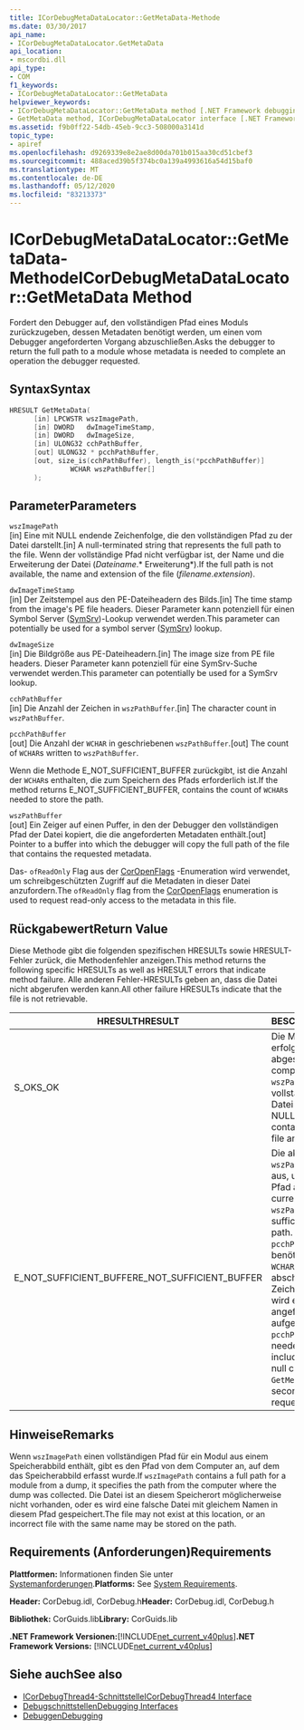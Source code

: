 ```yaml
---
title: ICorDebugMetaDataLocator::GetMetaData-Methode
ms.date: 03/30/2017
api_name:
- ICorDebugMetaDataLocator.GetMetaData
api_location:
- mscordbi.dll
api_type:
- COM
f1_keywords:
- ICorDebugMetaDataLocator::GetMetaData
helpviewer_keywords:
- ICorDebugMetaDataLocator::GetMetaData method [.NET Framework debugging]
- GetMetaData method, ICorDebugMetaDataLocator interface [.NET Framework debugging]
ms.assetid: f9b0ff22-54db-45eb-9cc3-508000a3141d
topic_type:
- apiref
ms.openlocfilehash: d9269339e8e2ae8d00da701b015aa30cd51cbef3
ms.sourcegitcommit: 488aced39b5f374bc0a139a4993616a54d15baf0
ms.translationtype: MT
ms.contentlocale: de-DE
ms.lasthandoff: 05/12/2020
ms.locfileid: "83213373"
---
```

# <a name="icordebugmetadatalocatorgetmetadata-method"></a><span data-ttu-id="82aa0-102">ICorDebugMetaDataLocator::GetMetaData-Methode</span><span class="sxs-lookup"><span data-stu-id="82aa0-102">ICorDebugMetaDataLocator::GetMetaData Method</span></span>
<span data-ttu-id="82aa0-103">Fordert den Debugger auf, den vollständigen Pfad eines Moduls zurückzugeben, dessen Metadaten benötigt werden, um einen vom Debugger angeforderten Vorgang abzuschließen.</span><span class="sxs-lookup"><span data-stu-id="82aa0-103">Asks the debugger to return the full path to a module whose metadata is needed to complete an operation the debugger requested.</span></span>  
  
## <a name="syntax"></a><span data-ttu-id="82aa0-104">Syntax</span><span class="sxs-lookup"><span data-stu-id="82aa0-104">Syntax</span></span>  
  
```cpp  
HRESULT GetMetaData(  
      [in] LPCWSTR wszImagePath,  
      [in] DWORD   dwImageTimeStamp,  
      [in] DWORD   dwImageSize,  
      [in] ULONG32 cchPathBuffer,  
      [out] ULONG32 * pcchPathBuffer,  
      [out, size_is(cchPathBuffer), length_is(*pcchPathBuffer)]  
               WCHAR wszPathBuffer[]  
      );  
```  
  
## <a name="parameters"></a><span data-ttu-id="82aa0-105">Parameter</span><span class="sxs-lookup"><span data-stu-id="82aa0-105">Parameters</span></span>  
 `wszImagePath`  
 <span data-ttu-id="82aa0-106">[in] Eine mit NULL endende Zeichenfolge, die den vollständigen Pfad zu der Datei darstellt.</span><span class="sxs-lookup"><span data-stu-id="82aa0-106">[in] A null-terminated string that represents the full path to the file.</span></span> <span data-ttu-id="82aa0-107">Wenn der vollständige Pfad nicht verfügbar ist, der Name und die Erweiterung der Datei (*Dateiname*.\* Erweiterung\*).</span><span class="sxs-lookup"><span data-stu-id="82aa0-107">If the full path is not available, the name and extension of the file (*filename*.*extension*).</span></span>  
  
 `dwImageTimeStamp`  
 <span data-ttu-id="82aa0-108">[in] Der Zeitstempel aus den PE-Dateiheadern des Bilds.</span><span class="sxs-lookup"><span data-stu-id="82aa0-108">[in] The time stamp from the image's PE file headers.</span></span> <span data-ttu-id="82aa0-109">Dieser Parameter kann potenziell für einen Symbol Server ([SymSrv](/windows/desktop/debug/using-symsrv))-Lookup verwendet werden.</span><span class="sxs-lookup"><span data-stu-id="82aa0-109">This parameter can potentially be used for a symbol server ([SymSrv](/windows/desktop/debug/using-symsrv)) lookup.</span></span>  
  
 `dwImageSize`  
 <span data-ttu-id="82aa0-110">[in] Die Bildgröße aus PE-Dateiheadern.</span><span class="sxs-lookup"><span data-stu-id="82aa0-110">[in] The image size from PE file headers.</span></span> <span data-ttu-id="82aa0-111">Dieser Parameter kann potenziell für eine SymSrv-Suche verwendet werden.</span><span class="sxs-lookup"><span data-stu-id="82aa0-111">This parameter can potentially be used for a SymSrv lookup.</span></span>  
  
 `cchPathBuffer`  
 <span data-ttu-id="82aa0-112">[in] Die Anzahl der Zeichen in `wszPathBuffer`.</span><span class="sxs-lookup"><span data-stu-id="82aa0-112">[in] The character count in `wszPathBuffer`.</span></span>  
  
 `pcchPathBuffer`  
 <span data-ttu-id="82aa0-113">[out] Die Anzahl der `WCHAR` in geschriebenen `wszPathBuffer`.</span><span class="sxs-lookup"><span data-stu-id="82aa0-113">[out] The count of `WCHAR`s written to `wszPathBuffer`.</span></span>  
  
 <span data-ttu-id="82aa0-114">Wenn die Methode E_NOT_SUFFICIENT_BUFFER zurückgibt, ist die Anzahl der `WCHAR`s enthalten, die zum Speichern des Pfads erforderlich ist.</span><span class="sxs-lookup"><span data-stu-id="82aa0-114">If the method returns E_NOT_SUFFICIENT_BUFFER, contains the count of `WCHAR`s needed to store the path.</span></span>  
  
 `wszPathBuffer`  
 <span data-ttu-id="82aa0-115">[out] Ein Zeiger auf einen Puffer, in den der Debugger den vollständigen Pfad der Datei kopiert, die die angeforderten Metadaten enthält.</span><span class="sxs-lookup"><span data-stu-id="82aa0-115">[out] Pointer to a buffer into which the debugger will copy the full path of the file that contains the requested metadata.</span></span>  
  
 <span data-ttu-id="82aa0-116">Das- `ofReadOnly` Flag aus der [CorOpenFlags](../metadata/coropenflags-enumeration.md) -Enumeration wird verwendet, um schreibgeschützten Zugriff auf die Metadaten in dieser Datei anzufordern.</span><span class="sxs-lookup"><span data-stu-id="82aa0-116">The `ofReadOnly` flag from the [CorOpenFlags](../metadata/coropenflags-enumeration.md) enumeration is used to request read-only access to the metadata in this file.</span></span>  
  
## <a name="return-value"></a><span data-ttu-id="82aa0-117">Rückgabewert</span><span class="sxs-lookup"><span data-stu-id="82aa0-117">Return Value</span></span>  
 <span data-ttu-id="82aa0-118">Diese Methode gibt die folgenden spezifischen HRESULTs sowie HRESULT-Fehler zurück, die Methodenfehler anzeigen.</span><span class="sxs-lookup"><span data-stu-id="82aa0-118">This method returns the following specific HRESULTs as well as HRESULT errors that indicate method failure.</span></span> <span data-ttu-id="82aa0-119">Alle anderen Fehler-HRESULTs geben an, dass die Datei nicht abgerufen werden kann.</span><span class="sxs-lookup"><span data-stu-id="82aa0-119">All other failure HRESULTs indicate that the file is not retrievable.</span></span>  
  
|<span data-ttu-id="82aa0-120">HRESULT</span><span class="sxs-lookup"><span data-stu-id="82aa0-120">HRESULT</span></span>|<span data-ttu-id="82aa0-121">BESCHREIBUNG</span><span class="sxs-lookup"><span data-stu-id="82aa0-121">Description</span></span>|  
|-------------|-----------------|  
|<span data-ttu-id="82aa0-122">S_OK</span><span class="sxs-lookup"><span data-stu-id="82aa0-122">S_OK</span></span>|<span data-ttu-id="82aa0-123">Die Methode wurde erfolgreich abgeschlossen.</span><span class="sxs-lookup"><span data-stu-id="82aa0-123">The method completed successfully.</span></span> <span data-ttu-id="82aa0-124">`wszPathBuffer` enthält den vollständigen Pfad zu der Datei und endet auf NULL.</span><span class="sxs-lookup"><span data-stu-id="82aa0-124">`wszPathBuffer` contains the full path to the file and is null-terminated.</span></span>|  
|<span data-ttu-id="82aa0-125">E_NOT_SUFFICIENT_BUFFER</span><span class="sxs-lookup"><span data-stu-id="82aa0-125">E_NOT_SUFFICIENT_BUFFER</span></span>|<span data-ttu-id="82aa0-126">Die aktuelle Größe von `wszPathBuffer` reicht nicht aus, um den vollständigen Pfad aufzunehmen.</span><span class="sxs-lookup"><span data-stu-id="82aa0-126">The current size of `wszPathBuffer` is not sufficient to hold the full path.</span></span> <span data-ttu-id="82aa0-127">In diesem Fall enthält `pcchPathBuffer` die benötigte Anzahl von `WCHAR`s, einschließlich des abschließenden NULL-Zeichens, und `GetMetaData` wird ein zweites Mal mit der angeforderten Puffergröße aufgerufen.</span><span class="sxs-lookup"><span data-stu-id="82aa0-127">In this case, `pcchPathBuffer` contains the needed count of `WCHAR`s, including the terminating null character, and `GetMetaData` is called a second time with the requested buffer size.</span></span>|  
  
## <a name="remarks"></a><span data-ttu-id="82aa0-128">Hinweise</span><span class="sxs-lookup"><span data-stu-id="82aa0-128">Remarks</span></span>  
 <span data-ttu-id="82aa0-129">Wenn `wszImagePath` einen vollständigen Pfad für ein Modul aus einem Speicherabbild enthält, gibt es den Pfad von dem Computer an, auf dem das Speicherabbild erfasst wurde.</span><span class="sxs-lookup"><span data-stu-id="82aa0-129">If `wszImagePath` contains a full path for a module from a dump, it specifies the path from the computer where the dump was collected.</span></span> <span data-ttu-id="82aa0-130">Die Datei ist an diesem Speicherort möglicherweise nicht vorhanden, oder es wird eine falsche Datei mit gleichem Namen in diesem Pfad gespeichert.</span><span class="sxs-lookup"><span data-stu-id="82aa0-130">The file may not exist at this location, or an incorrect file with the same name may be stored on the path.</span></span>  
  
## <a name="requirements"></a><span data-ttu-id="82aa0-131">Requirements (Anforderungen)</span><span class="sxs-lookup"><span data-stu-id="82aa0-131">Requirements</span></span>  
 <span data-ttu-id="82aa0-132">**Plattformen:** Informationen finden Sie unter [Systemanforderungen](../../get-started/system-requirements.md).</span><span class="sxs-lookup"><span data-stu-id="82aa0-132">**Platforms:** See [System Requirements](../../get-started/system-requirements.md).</span></span>  
  
 <span data-ttu-id="82aa0-133">**Header:** CorDebug.idl, CorDebug.h</span><span class="sxs-lookup"><span data-stu-id="82aa0-133">**Header:** CorDebug.idl, CorDebug.h</span></span>  
  
 <span data-ttu-id="82aa0-134">**Bibliothek:** CorGuids.lib</span><span class="sxs-lookup"><span data-stu-id="82aa0-134">**Library:** CorGuids.lib</span></span>  
  
 <span data-ttu-id="82aa0-135">**.NET Framework Versionen:**[!INCLUDE[net_current_v40plus](../../../../includes/net-current-v40plus-md.md)]</span><span class="sxs-lookup"><span data-stu-id="82aa0-135">**.NET Framework Versions:** [!INCLUDE[net_current_v40plus](../../../../includes/net-current-v40plus-md.md)]</span></span>  
  
## <a name="see-also"></a><span data-ttu-id="82aa0-136">Siehe auch</span><span class="sxs-lookup"><span data-stu-id="82aa0-136">See also</span></span>

- [<span data-ttu-id="82aa0-137">ICorDebugThread4-Schnittstelle</span><span class="sxs-lookup"><span data-stu-id="82aa0-137">ICorDebugThread4 Interface</span></span>](icordebugthread4-interface.md)
- [<span data-ttu-id="82aa0-138">Debugschnittstellen</span><span class="sxs-lookup"><span data-stu-id="82aa0-138">Debugging Interfaces</span></span>](debugging-interfaces.md)
- [<span data-ttu-id="82aa0-139">Debuggen</span><span class="sxs-lookup"><span data-stu-id="82aa0-139">Debugging</span></span>](index.md)
